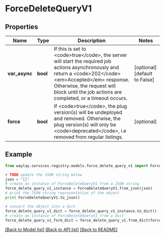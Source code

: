 # ForceDeleteQueryV1


## Properties

Name | Type | Description | Notes
------------ | ------------- | ------------- | -------------
**var_async** | **bool** | If this is set to &lt;code&gt;true&lt;/code&gt;, the server will start the required job actions asynchronously and return a &lt;code&gt;202&lt;/code&gt; &lt;em&gt;Accepted&lt;/em&gt; response. Otherwise, the request will block until the job actions are completed, or a timeout occurs. | [optional] [default to False]
**force** | **bool** | If &lt;code&gt;true&lt;/code&gt;, the plug version(s) will be undeployed and removed. Otherwise, the plug version(s) will only be &lt;code&gt;deprecated&lt;/code&gt;, i.e removed from regular listings. | [optional] 

## Example

```python
from waylay.services.registry.models.force_delete_query_v1 import ForceDeleteQueryV1

# TODO update the JSON string below
json = "{}"
# create an instance of ForceDeleteQueryV1 from a JSON string
force_delete_query_v1_instance = ForceDeleteQueryV1.from_json(json)
# print the JSON string representation of the object
print ForceDeleteQueryV1.to_json()

# convert the object into a dict
force_delete_query_v1_dict = force_delete_query_v1_instance.to_dict()
# create an instance of ForceDeleteQueryV1 from a dict
force_delete_query_v1_form_dict = force_delete_query_v1.from_dict(force_delete_query_v1_dict)
```
[[Back to Model list]](../README.md#documentation-for-models) [[Back to API list]](../README.md#documentation-for-api-endpoints) [[Back to README]](../README.md)


